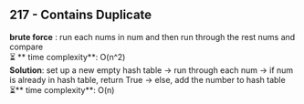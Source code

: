 ## 217 - Contains Duplicate
**brute force** : run each nums in num and then run through the rest nums and compare </br>
⏳ ** time complexity**: O(n^2) </br>
**Solution**: set up a new empty hash table -> run through each num -> if num is already in hash table, return True -> else, add the number to hash table</br>
⏳** time complexity**: O(n)
